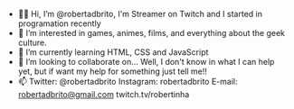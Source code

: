 - 🤟🏼 Hi, I’m @robertadbrito, I'm Streamer on Twitch and I started in programation recently
- 👻 I’m interested in games, animes, films, and everything about the geek culture.
- 🌱 I’m currently learning HTML, CSS and JavaScript
- 💞️ I’m looking to collaborate on... Well, I don't know in what I can help yet, but if want my help for something just tell me!!
- 📫 Twitter: @robertadbrito Instagram: robertadbrito E-mail: robertadbrito@gmail.com twitch.tv/robertinha

